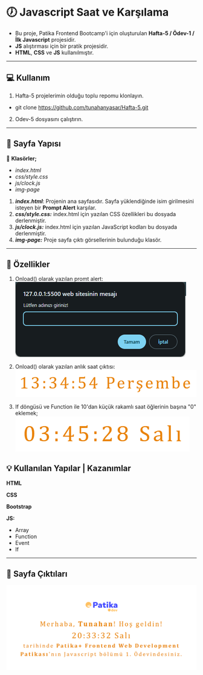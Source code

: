 # :clock7: Javascript Saat ve Karşılama

* Bu proje, Patika Frontend Bootcamp'i için oluşturulan **Hafta-5 / Ödev-1 / İlk Javascript** projesidir.
* **JS** alıştırması için bir pratik projesidir.
* **HTML**, **CSS** ve **JS** kullanılmıştır.
---

## :computer: Kullanım

1.  Hafta-5 projelerimin olduğu toplu repomu klonlayın.
*   git clone https://github.com/tunahanyasar/Hafta-5.git
2. Odev-5 dosyasını çalıştırın.

---

## 📜 Sayfa Yapısı

:open_file_folder: **Klasörler;**
* *index.html*
* *css/style.css*
* *js/clock.js*
* *img-page*

1. ***index.html***: Projenin ana sayfasıdır. Sayfa yüklendiğinde isim girilmesini isteyen bir **Prompt Alert** karşılar.
3.  ***css/style.css:*** index.html için yazılan CSS özellikleri bu dosyada derlenmiştir. 
4. ***js/clock.js:*** index.html için yazılan JavaScript kodları bu dosyada derlenmiştir. 
4. ***img-page:*** Proje sayfa çıktı görsellerinin bulunduğu klasör.

---
## :star2: Özellikler

1. Onload() olarak yazılan promt alert:
    ![Clock-1](./img-page/prompt.png)
      
            
2. Onload() olarak yazılan anlık saat çıktısı:
    ![Full-Page](./img-page/clock-2.png)
            
   
3. If döngüsü ve Function ile 10'dan küçük rakamlı saat öğlerinin başına "0" eklemek;
    ![Clock-2](./img-page/clock-1.png)
          

 
## 💡 Kullanılan Yapılar | Kazanımlar

**HTML**

**CSS**

**Bootstrap**

**JS:**
*   Array
*   Function
*   Event
*   If

---


## :paperclip: Sayfa Çıktıları
![Full-Page](./img-page/full-page.png)



